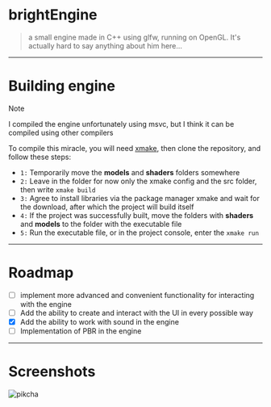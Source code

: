 # brightEngine
> a small engine made in C++ using glfw, running on OpenGL. It's actually hard to say anything about him here...
------------------
# Building engine
> [!NOTE]
> I compiled the engine unfortunately using msvc, but I think it can be compiled using other compilers

To compile this miracle, you will need [xmake](https://xmake.io/), then clone the repository, and follow these steps:
- `1:` Temporarily move the **models** and **shaders** folders somewhere
- `2:` Leave in the folder for now only the xmake config and the src folder, then write `xmake build`
- `3:` Agree to install libraries via the package manager xmake and wait for the download, after which the project will build itself
- `4:` If the project was successfully built, move the folders with **shaders** and **models** to the folder with the executable file
- `5:` Run the executable file, or in the project console, enter the `xmake run`
------------------
# Roadmap
- [ ] implement more advanced and convenient functionality for interacting with the engine
- [ ] Add the ability to create and interact with the UI in every possible way
- [X] Add the ability to work with sound in the engine
- [ ] Implementation of PBR in the engine
------------------
# Screenshots

![pikcha](https://i.ibb.co/wrNQ3dsd/2025-08-27-055735.png)

